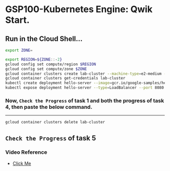 # GSP100-Kubernetes Engine: Qwik Start.

## Run in the Cloud Shell...

```bash
export ZONE=
```

```bash
export REGION=${ZONE::-2}
gcloud config set compute/region $REGION
gcloud config set compute/zone $ZONE
gcloud container clusters create lab-cluster --machine-type=e2-medium --zone=$ZONE
gcloud container clusters get-credentials lab-cluster
kubectl create deployment hello-server --image=gcr.io/google-samples/hello-app:1.0
kubectl expose deployment hello-server --type=LoadBalancer --port 8080
```

### Now, `Check the Progress` of task 1 and both the progress of task 4, then paste the below command.

---

```bash
gcloud container clusters delete lab-cluster
```

## `Check the Progress` of task 5

### Video Reference

- [Click Me](https://youtu.be/zq3fm1Q2tSU?si=JfPii9cBoICpALn8)
